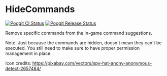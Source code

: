 # HideCommands
[![Poggit CI Status](https://poggit.pmmp.io/ci.shield/HimbeersaftLP/HideCommands/HideCommands)](https://poggit.pmmp.io/ci/HimbeersaftLP/HideCommands/HideCommands)
[![Poggit Release Status](https://poggit.pmmp.io/shield.state/HideCommands)](https://poggit.pmmp.io/p/HideCommands)

Remove specific commands from the in-game command suggestions.

Note: Just because the commands are hidden, doesn't mean they can't be executed. You still need to make sure to have proper permission management in place.

Icon credits: https://pixabay.com/vectors/spy-hat-anony-anonymous-detect-2657484/